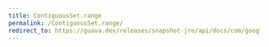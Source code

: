 ```yaml
---
title: ContiguousSet.range
permalink: /ContiguousSet.range/
redirect_to: https://guava.dev/releases/snapshot-jre/api/docs/com/google/common/collect/ContiguousSet.html#range--
---
```

